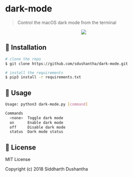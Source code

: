 # dark-mode

> Control the macOS dark mode from the terminal

<p align="center">
<img src=https://raw.githubusercontent.com/sdushantha/dark-mode/master/preview.gif>
</a>
</p>

## :floppy_disk: Installation

```bash
# clone the repo
$ git clone https://github.com/sdushantha/dark-mode.git

# install the requirements
$ pip3 install -r requirements.txt
```

## :hammer: Usage
```bash
Usage: python3 dark-mode.py [command]

Commands
  <none>  Toggle dark mode
  on      Enable dark mode
  off     Disable dark mode
  status  Dark mode status
```

## :scroll: License
MIT License

Copyright (c) 2018 Siddharth Dushantha

